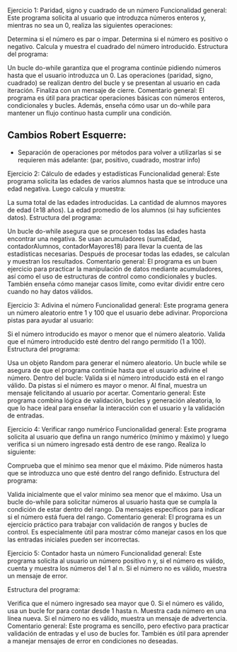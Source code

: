 Ejercicio 1: Paridad, signo y cuadrado de un número
Funcionalidad general:
Este programa solicita al usuario que introduzca números enteros y, mientras no sea un 0, realiza las siguientes operaciones:

Determina si el número es par o impar.
Determina si el número es positivo o negativo.
Calcula y muestra el cuadrado del número introducido.
Estructura del programa:

Un bucle do-while garantiza que el programa continúe pidiendo números hasta que el usuario introduzca un 0.
Las operaciones (paridad, signo, cuadrado) se realizan dentro del bucle y se presentan al usuario en cada iteración.
Finaliza con un mensaje de cierre.
Comentario general:
El programa es útil para practicar operaciones básicas con números enteros, condicionales y bucles. Además, enseña cómo usar un do-while para mantener un flujo continuo hasta cumplir una condición.
## Cambios Robert Esquerre:
- Separación de operaciones por métodos para volver a utilizarlas si se requieren 
más adelante: (par, positivo, cuadrado, mostrar info)


Ejercicio 2: Cálculo de edades y estadísticas
Funcionalidad general:
Este programa solicita las edades de varios alumnos hasta que se introduce una edad negativa. Luego calcula y muestra:

La suma total de las edades introducidas.
La cantidad de alumnos mayores de edad (≥18 años).
La edad promedio de los alumnos (si hay suficientes datos).
Estructura del programa:

Un bucle do-while asegura que se procesen todas las edades hasta encontrar una negativa.
Se usan acumuladores (sumaEdad, contadorAlumnos, contadorMayores18) para llevar la cuenta de las estadísticas necesarias.
Después de procesar todas las edades, se calculan y muestran los resultados.
Comentario general:
El programa es un buen ejercicio para practicar la manipulación de datos mediante acumuladores, así como el uso de estructuras de control como condicionales y bucles. También enseña cómo manejar casos límite, como evitar dividir entre cero cuando no hay datos válidos.

Ejercicio 3: Adivina el número
Funcionalidad general:
Este programa genera un número aleatorio entre 1 y 100 que el usuario debe adivinar. Proporciona pistas para ayudar al usuario:

Si el número introducido es mayor o menor que el número aleatorio.
Valida que el número introducido esté dentro del rango permitido (1 a 100).
Estructura del programa:

Usa un objeto Random para generar el número aleatorio.
Un bucle while se asegura de que el programa continúe hasta que el usuario adivine el número.
Dentro del bucle:
Valida si el número introducido está en el rango válido.
Da pistas si el número es mayor o menor.
Al final, muestra un mensaje felicitando al usuario por acertar.
Comentario general:
Este programa combina lógica de validación, bucles y generación aleatoria, lo que lo hace ideal para enseñar la interacción con el usuario y la validación de entradas.

Ejercicio 4: Verificar rango numérico
Funcionalidad general:
Este programa solicita al usuario que defina un rango numérico (mínimo y máximo) y luego verifica si un número ingresado está dentro de ese rango. Realiza lo siguiente:

Comprueba que el mínimo sea menor que el máximo.
Pide números hasta que se introduzca uno que esté dentro del rango definido.
Estructura del programa:

Valida inicialmente que el valor mínimo sea menor que el máximo.
Usa un bucle do-while para solicitar números al usuario hasta que se cumpla la condición de estar dentro del rango.
Da mensajes específicos para indicar si el número está fuera del rango.
Comentario general:
El programa es un ejercicio práctico para trabajar con validación de rangos y bucles de control. Es especialmente útil para mostrar cómo manejar casos en los que las entradas iniciales pueden ser incorrectas.

Ejercicio 5: Contador hasta un número
Funcionalidad general:
Este programa solicita al usuario un número positivo n y, si el número es válido, cuenta y muestra los números del 1 al n. Si el número no es válido, muestra un mensaje de error.

Estructura del programa:

Verifica que el número ingresado sea mayor que 0.
Si el número es válido, usa un bucle for para contar desde 1 hasta n.
Muestra cada número en una línea nueva.
Si el número no es válido, muestra un mensaje de advertencia.
Comentario general:
Este programa es sencillo, pero efectivo para practicar validación de entradas y el uso de bucles for. También es útil para aprender a manejar mensajes de error en condiciones no deseadas.
